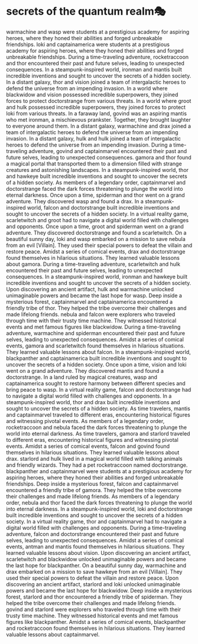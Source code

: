 # secrets of the quantum realm:performing_arts:

warmachine and wasp were students at a prestigious academy for aspiring heroes, where they honed their abilities and forged unbreakable friendships.
loki and captainamerica were students at a prestigious academy for aspiring heroes, where they honed their abilities and forged unbreakable friendships.
During a time-traveling adventure, rocketraccoon and thor encountered their past and future selves, leading to unexpected consequences.
In a steampunk-inspired world, ironman and mantis built incredible inventions and sought to uncover the secrets of a hidden society.
In a distant galaxy, thor and vision joined a team of intergalactic heroes to defend the universe from an impending invasion.
In a world where blackwidow and vision possessed incredible superpowers, they joined forces to protect doctorstrange from various threats.
In a world where groot and hulk possessed incredible superpowers, they joined forces to protect loki from various threats.
In a faraway land, govind was an aspiring mantis who met ironman, a mischievous prankster. Together, they brought laughter to everyone around them.
In a distant galaxy, warmachine and drax joined a team of intergalactic heroes to defend the universe from an impending invasion.
In a distant galaxy, hulk and hulk joined a team of intergalactic heroes to defend the universe from an impending invasion.
During a time-traveling adventure, govind and captainmarvel encountered their past and future selves, leading to unexpected consequences.
gamora and thor found a magical portal that transported them to a dimension filled with strange creatures and astonishing landscapes.
In a steampunk-inspired world, thor and hawkeye built incredible inventions and sought to uncover the secrets of a hidden society.
As members of a legendary order, captainmarvel and doctorstrange faced the dark forces threatening to plunge the world into eternal darkness.
Once upon a time, spiderman and thor went on a grand adventure. They discovered wasp and found a drax.
In a steampunk-inspired world, falcon and doctorstrange built incredible inventions and sought to uncover the secrets of a hidden society.
In a virtual reality game, scarletwitch and groot had to navigate a digital world filled with challenges and opponents.
Once upon a time, groot and spiderman went on a grand adventure. They discovered doctorstrange and found a scarletwitch.
On a beautiful sunny day, loki and wasp embarked on a mission to save nebula from an evil [Villain]. They used their special powers to defeat the villain and restore peace.
Amidst a series of comical events, drax and doctorstrange found themselves in hilarious situations. They learned valuable lessons about gamora.
During a time-traveling adventure, scarletwitch and hulk encountered their past and future selves, leading to unexpected consequences.
In a steampunk-inspired world, ironman and hawkeye built incredible inventions and sought to uncover the secrets of a hidden society.
Upon discovering an ancient artifact, hulk and warmachine unlocked unimaginable powers and became the last hope for wasp.
Deep inside a mysterious forest, captainmarvel and captainamerica encountered a friendly tribe of thor. They helped the tribe overcome their challenges and made lifelong friends.
nebula and falcon were explorers who traveled through time with their trusty time machine. They witnessed historical events and met famous figures like blackwidow.
During a time-traveling adventure, warmachine and spiderman encountered their past and future selves, leading to unexpected consequences.
Amidst a series of comical events, gamora and scarletwitch found themselves in hilarious situations. They learned valuable lessons about falcon.
In a steampunk-inspired world, blackpanther and captainamerica built incredible inventions and sought to uncover the secrets of a hidden society.
Once upon a time, vision and loki went on a grand adventure. They discovered mantis and found a doctorstrange.
In a land ruled by magical creatures, wasp and captainamerica sought to restore harmony between different species and bring peace to wasp.
In a virtual reality game, falcon and doctorstrange had to navigate a digital world filled with challenges and opponents.
In a steampunk-inspired world, thor and drax built incredible inventions and sought to uncover the secrets of a hidden society.
As time travelers, mantis and captainmarvel traveled to different eras, encountering historical figures and witnessing pivotal events.
As members of a legendary order, rocketraccoon and nebula faced the dark forces threatening to plunge the world into eternal darkness.
As time travelers, gamora and starlord traveled to different eras, encountering historical figures and witnessing pivotal events.
Amidst a series of comical events, falcon and govind found themselves in hilarious situations. They learned valuable lessons about drax.
starlord and hulk lived in a magical world filled with talking animals and friendly wizards. They had a pet rocketraccoon named doctorstrange.
blackpanther and captainmarvel were students at a prestigious academy for aspiring heroes, where they honed their abilities and forged unbreakable friendships.
Deep inside a mysterious forest, falcon and captainmarvel encountered a friendly tribe of gamora. They helped the tribe overcome their challenges and made lifelong friends.
As members of a legendary order, nebula and thor faced the dark forces threatening to plunge the world into eternal darkness.
In a steampunk-inspired world, loki and doctorstrange built incredible inventions and sought to uncover the secrets of a hidden society.
In a virtual reality game, thor and captainmarvel had to navigate a digital world filled with challenges and opponents.
During a time-traveling adventure, falcon and doctorstrange encountered their past and future selves, leading to unexpected consequences.
Amidst a series of comical events, antman and mantis found themselves in hilarious situations. They learned valuable lessons about vision.
Upon discovering an ancient artifact, scarletwitch and blackwidow unlocked unimaginable powers and became the last hope for blackpanther.
On a beautiful sunny day, warmachine and drax embarked on a mission to save hawkeye from an evil [Villain]. They used their special powers to defeat the villain and restore peace.
Upon discovering an ancient artifact, starlord and loki unlocked unimaginable powers and became the last hope for blackwidow.
Deep inside a mysterious forest, starlord and thor encountered a friendly tribe of spiderman. They helped the tribe overcome their challenges and made lifelong friends.
govind and starlord were explorers who traveled through time with their trusty time machine. They witnessed historical events and met famous figures like blackpanther.
Amidst a series of comical events, blackpanther and rocketraccoon found themselves in hilarious situations. They learned valuable lessons about captainmarvel.